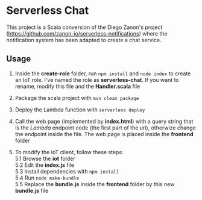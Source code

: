 # Serverless Chat

This project is a Scala conversion of the Diego Zanon's project (https://github.com/zanon-io/serverless-notifications) where
the notification system has been adapted to create a chat service.

## Usage

1. Inside the **create-role** folder, run `npm install` and `node index` to create an IoT role. I've named the role as **serverless-chat**. If you want to rename, modify this file and the **Handler.scala** file

2. Package the scala project with `mvn clean package`

3. Deploy the Lambda function with `serverless deploy`

4. Call the web page (implemented by **index.html**) with a query string that is the *Lambda* endpoint code (the first part of the uri), otherwize change the endpoint inside the file. The web page is placed inside the **frontend** folder

5. To modify the IoT client, follow these steps:  
    5.1 Browse the **iot** folder  
    5.2 Edit the **index.js** file   
    5.3 Install dependencies with `npm install`      
    5.4 Run `node make-bundle`  
    5.5 Replace the **bundle.js** inside the **frontend** folder by this new **bundle.js** file  
